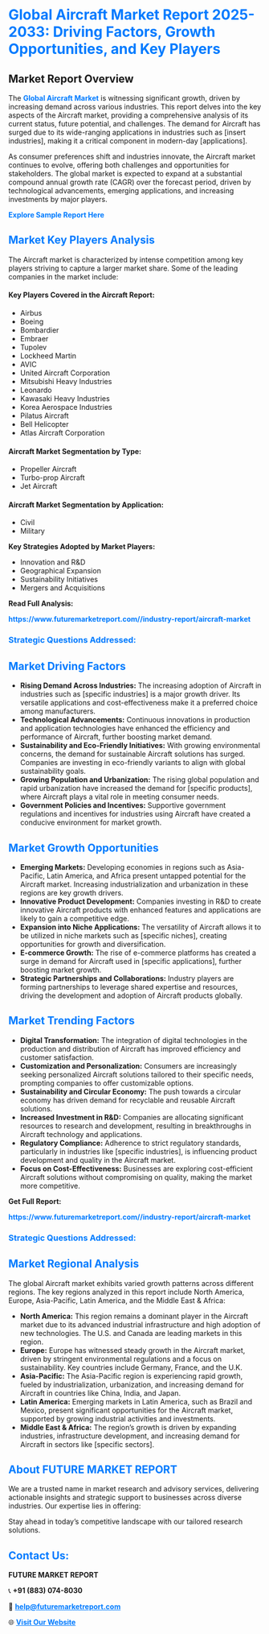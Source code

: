 <h1 style="color: #007BFF;">Global Aircraft Market Report 2025-2033: Driving Factors, Growth Opportunities, and Key Players</h1>

<section id="overview">
<h2>Market Report Overview</h2>
<p>The <a href="https://www.futuremarketreport.com//industry-report/aircraft-market" style="color: #007BFF; text-decoration: none;"><strong>Global Aircraft Market</strong></a> is witnessing significant growth, driven by increasing demand across various industries. This report delves into the key aspects of the Aircraft market, providing a comprehensive analysis of its current status, future potential, and challenges. The demand for Aircraft has surged due to its wide-ranging applications in industries such as [insert industries], making it a critical component in modern-day [applications].</p>
<p>As consumer preferences shift and industries innovate, the Aircraft market continues to evolve, offering both challenges and opportunities for stakeholders. The global market is expected to expand at a substantial compound annual growth rate (CAGR) over the forecast period, driven by technological advancements, emerging applications, and increasing investments by major players.</p>
</section>

<section id="overview">
<p><a href="https://www.futuremarketreport.com//request-sample/reportId=48108" style="color: #007BFF; text-decoration: none;"><strong>Explore Sample Report Here</strong></a></p>
</section>

<section id="key-players">
<h2 style="color: #007BFF;">Market Key Players Analysis</h2>
<p>The Aircraft market is characterized by intense competition among key players striving to capture a larger market share. Some of the leading companies in the market include:</p>
<h4>Key Players Covered in the Aircraft Report:</h4>
<ul><li>Airbus</li><li>Boeing</li><li>Bombardier</li><li>Embraer</li><li>Tupolev</li><li>Lockheed Martin</li><li>AVIC</li><li>United Aircraft Corporation</li><li>Mitsubishi Heavy Industries</li><li>Leonardo</li><li>Kawasaki Heavy Industries</li><li>Korea Aerospace Industries</li><li>Pilatus Aircraft</li><li>Bell Helicopter</li><li>Atlas Aircraft Corporation</li></ul>
<h4>Aircraft Market Segmentation by Type:</h4>
<ul><li>Propeller Aircraft</li><li>Turbo-prop Aircraft</li><li>Jet Aircraft</li></ul>

<h4>Aircraft Market Segmentation by Application:</h4>
<ul><li>Civil</li><li>Military</li></ul>
<p><strong>Key Strategies Adopted by Market Players:</strong></p>
<ul>
<li>Innovation and R&D</li>
<li>Geographical Expansion</li>
<li>Sustainability Initiatives</li>
<li>Mergers and Acquisitions</li>
</ul>
</section>

<section>
<p><strong>Read Full Analysis: </strong></p><a href="https://www.futuremarketreport.com//industry-report/aircraft-market" style="color: #007BFF; text-decoration: none;"><strong>https://www.futuremarketreport.com//industry-report/aircraft-market</strong></a>
<h3 style="color: #007BFF;">Strategic Questions Addressed:</h3>
</section>

<section id="driving-factors">
<h2 style="color: #007BFF;">Market Driving Factors</h2>
<ul>
<li><strong>Rising Demand Across Industries:</strong> The increasing adoption of Aircraft in industries such as [specific industries] is a major growth driver. Its versatile applications and cost-effectiveness make it a preferred choice among manufacturers.</li>
<li><strong>Technological Advancements:</strong> Continuous innovations in production and application technologies have enhanced the efficiency and performance of Aircraft, further boosting market demand.</li>
<li><strong>Sustainability and Eco-Friendly Initiatives:</strong> With growing environmental concerns, the demand for sustainable Aircraft solutions has surged. Companies are investing in eco-friendly variants to align with global sustainability goals.</li>
<li><strong>Growing Population and Urbanization:</strong> The rising global population and rapid urbanization have increased the demand for [specific products], where Aircraft plays a vital role in meeting consumer needs.</li>
<li><strong>Government Policies and Incentives:</strong> Supportive government regulations and incentives for industries using Aircraft have created a conducive environment for market growth.</li>
</ul>
</section>

<section id="growth-opportunities">
<h2 style="color: #007BFF;">Market Growth Opportunities</h2>
<ul>
<li><strong>Emerging Markets:</strong> Developing economies in regions such as Asia-Pacific, Latin America, and Africa present untapped potential for the Aircraft market. Increasing industrialization and urbanization in these regions are key growth drivers.</li>
<li><strong>Innovative Product Development:</strong> Companies investing in R&D to create innovative Aircraft products with enhanced features and applications are likely to gain a competitive edge.</li>
<li><strong>Expansion into Niche Applications:</strong> The versatility of Aircraft allows it to be utilized in niche markets such as [specific niches], creating opportunities for growth and diversification.</li>
<li><strong>E-commerce Growth:</strong> The rise of e-commerce platforms has created a surge in demand for Aircraft used in [specific applications], further boosting market growth.</li>
<li><strong>Strategic Partnerships and Collaborations:</strong> Industry players are forming partnerships to leverage shared expertise and resources, driving the development and adoption of Aircraft products globally.</li>
</ul>
</section>

<section id="trending-factors">
<h2 style="color: #007BFF;">Market Trending Factors</h2>
<ul>
<li><strong>Digital Transformation:</strong> The integration of digital technologies in the production and distribution of Aircraft has improved efficiency and customer satisfaction.</li>
<li><strong>Customization and Personalization:</strong> Consumers are increasingly seeking personalized Aircraft solutions tailored to their specific needs, prompting companies to offer customizable options.</li>
<li><strong>Sustainability and Circular Economy:</strong> The push towards a circular economy has driven demand for recyclable and reusable Aircraft solutions.</li>
<li><strong>Increased Investment in R&D:</strong> Companies are allocating significant resources to research and development, resulting in breakthroughs in Aircraft technology and applications.</li>
<li><strong>Regulatory Compliance:</strong> Adherence to strict regulatory standards, particularly in industries like [specific industries], is influencing product development and quality in the Aircraft market.</li>
<li><strong>Focus on Cost-Effectiveness:</strong> Businesses are exploring cost-efficient Aircraft solutions without compromising on quality, making the market more competitive.</li>
</ul>
</section>

<section>
<p><strong>Get Full Report: </strong></p><a href="https://www.futuremarketreport.com//industry-report/aircraft-market" style="color: #007BFF; text-decoration: none;"><strong>https://www.futuremarketreport.com//industry-report/aircraft-market</strong></a>
<h3 style="color: #007BFF;">Strategic Questions Addressed:</h3>
</section>


<section id="regional-analysis">
<h2 style="color: #007BFF;">Market Regional Analysis</h2>
<p>The global Aircraft market exhibits varied growth patterns across different regions. The key regions analyzed in this report include North America, Europe, Asia-Pacific, Latin America, and the Middle East & Africa:</p>
<ul>
<li><strong>North America:</strong> This region remains a dominant player in the Aircraft market due to its advanced industrial infrastructure and high adoption of new technologies. The U.S. and Canada are leading markets in this region.</li>
<li><strong>Europe:</strong> Europe has witnessed steady growth in the Aircraft market, driven by stringent environmental regulations and a focus on sustainability. Key countries include Germany, France, and the U.K.</li>
<li><strong>Asia-Pacific:</strong> The Asia-Pacific region is experiencing rapid growth, fueled by industrialization, urbanization, and increasing demand for Aircraft in countries like China, India, and Japan.</li>
<li><strong>Latin America:</strong> Emerging markets in Latin America, such as Brazil and Mexico, present significant opportunities for the Aircraft market, supported by growing industrial activities and investments.</li>
<li><strong>Middle East & Africa:</strong> The region’s growth is driven by expanding industries, infrastructure development, and increasing demand for Aircraft in sectors like [specific sectors].</li>
</ul>
</section>

<footer>
<h2 style="color: #007BFF;">About FUTURE MARKET REPORT</h2>
<p>We are a trusted name in market research and advisory services, delivering actionable insights and strategic support to businesses across diverse industries. Our expertise lies in offering:</p>

<p>Stay ahead in today’s competitive landscape with our tailored research solutions.</p>

<h2 style="color: #007BFF;">Contact Us:</h2>
<p><strong>FUTURE MARKET REPORT</strong></p>
<p>📞 <strong>+91 (883) 074-8030</strong></p>
<p>📧 <strong><a href="mailto:help@futuremarketreport.com" style="color: #007BFF;">help@futuremarketreport.com</a></strong></p>
<p>🌐 <strong><a href="https://www.futuremarketreport.com/" style="color: #007BFF;">Visit Our Website</a></strong></p>
</footer>